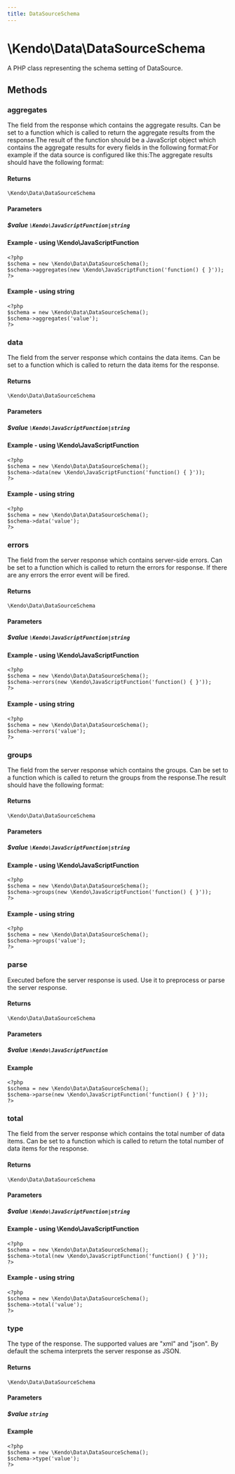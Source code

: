 ```yaml
---
title: DataSourceSchema
---
```


# \Kendo\Data\DataSourceSchema

A PHP class representing the schema setting of DataSource.


## Methods

### aggregates
The field from the response which contains the aggregate results. Can be set to a function which is called to
return the aggregate results from the response.The result of the function should be a JavaScript object which contains the aggregate results for every fields in the following format:For example if the data source is configured like this:The aggregate results should have the following format:

#### Returns
`\Kendo\Data\DataSourceSchema`

#### Parameters

##### $value `\Kendo\JavaScriptFunction|string`



#### Example  - using \Kendo\JavaScriptFunction
    <?php
    $schema = new \Kendo\Data\DataSourceSchema();
    $schema->aggregates(new \Kendo\JavaScriptFunction('function() { }'));
    ?>

#### Example  - using string
    <?php
    $schema = new \Kendo\Data\DataSourceSchema();
    $schema->aggregates('value');
    ?>

### data
The field from the server response which contains the data items. Can be set to a function which is called to
return the data items for the response.

#### Returns
`\Kendo\Data\DataSourceSchema`

#### Parameters

##### $value `\Kendo\JavaScriptFunction|string`



#### Example  - using \Kendo\JavaScriptFunction
    <?php
    $schema = new \Kendo\Data\DataSourceSchema();
    $schema->data(new \Kendo\JavaScriptFunction('function() { }'));
    ?>

#### Example  - using string
    <?php
    $schema = new \Kendo\Data\DataSourceSchema();
    $schema->data('value');
    ?>

### errors
The field from the server response which contains server-side errors. Can be set to a function which is called to
return the errors for response. If there are any errors the error event will be fired.

#### Returns
`\Kendo\Data\DataSourceSchema`

#### Parameters

##### $value `\Kendo\JavaScriptFunction|string`



#### Example  - using \Kendo\JavaScriptFunction
    <?php
    $schema = new \Kendo\Data\DataSourceSchema();
    $schema->errors(new \Kendo\JavaScriptFunction('function() { }'));
    ?>

#### Example  - using string
    <?php
    $schema = new \Kendo\Data\DataSourceSchema();
    $schema->errors('value');
    ?>

### groups
The field from the server response which contains the groups. Can be set to a function which is called to
return the groups from the response.The result should have the following format:

#### Returns
`\Kendo\Data\DataSourceSchema`

#### Parameters

##### $value `\Kendo\JavaScriptFunction|string`



#### Example  - using \Kendo\JavaScriptFunction
    <?php
    $schema = new \Kendo\Data\DataSourceSchema();
    $schema->groups(new \Kendo\JavaScriptFunction('function() { }'));
    ?>

#### Example  - using string
    <?php
    $schema = new \Kendo\Data\DataSourceSchema();
    $schema->groups('value');
    ?>

### parse
Executed before the server response is used. Use it to preprocess or parse the server response.

#### Returns
`\Kendo\Data\DataSourceSchema`

#### Parameters

##### $value `\Kendo\JavaScriptFunction`



#### Example 
    <?php
    $schema = new \Kendo\Data\DataSourceSchema();
    $schema->parse(new \Kendo\JavaScriptFunction('function() { }'));
    ?>

### total
The field from the server response which contains the total number of data items. Can be set to a function which is called to
return the total number of data items for the response.

#### Returns
`\Kendo\Data\DataSourceSchema`

#### Parameters

##### $value `\Kendo\JavaScriptFunction|string`



#### Example  - using \Kendo\JavaScriptFunction
    <?php
    $schema = new \Kendo\Data\DataSourceSchema();
    $schema->total(new \Kendo\JavaScriptFunction('function() { }'));
    ?>

#### Example  - using string
    <?php
    $schema = new \Kendo\Data\DataSourceSchema();
    $schema->total('value');
    ?>

### type
The type of the response. The supported values are "xml" and "json". By default the schema interprets the server response as JSON.

#### Returns
`\Kendo\Data\DataSourceSchema`

#### Parameters

##### $value `string`



#### Example 
    <?php
    $schema = new \Kendo\Data\DataSourceSchema();
    $schema->type('value');
    ?>


